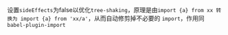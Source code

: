 设置`sideEffects`为false以优化`tree-shaking`，原理是由`import {a} from xx 转换为 import {a} from 'xx/a'`，从而自动修剪掉不必要的 `import`，作用同 `babel-plugin-import`
